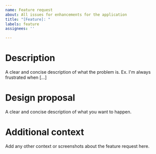 ```yaml
---
name: Feature request
about: All issues for enhancements for the application
title: "[Feature]: "
labels: feature
assignees: ''

---
```


# Description
A clear and concise description of what the problem is. Ex. I'm always frustrated when [...]

# Design proposal
A clear and concise description of what you want to happen.

# Additional context
Add any other context or screenshots about the feature request here.